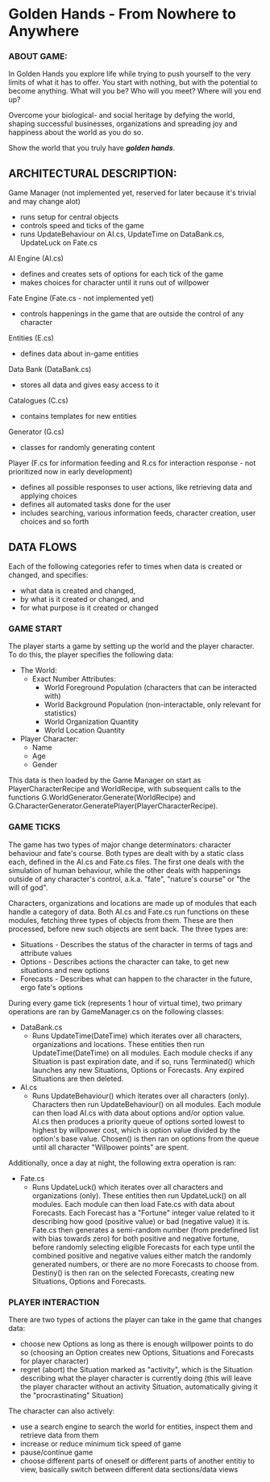 #	Golden Hands - From Nowhere to Anywhere

###	ABOUT GAME:
In Golden Hands you explore life while trying to push yourself
to the very limits of what it has to offer. You start with nothing, 
but with the potential to become anything. What will you be?
Who will you meet? Where will you end up?

Overcome your biological- and social heritage by defying the world,
shaping successful businesses, organizations and spreading joy and
happiness about the world as you do so.

Show the world that you truly have ***golden hands***.

##  ARCHITECTURAL DESCRIPTION:
Game Manager (not implemented yet, reserved for later because it's trivial and may change alot)
* runs setup for central objects
* controls speed and ticks of the game
* runs UpdateBehaviour on AI.cs, UpdateTime on DataBank.cs, UpdateLuck on Fate.cs

AI Engine (AI.cs)
* defines and creates sets of options for each tick of the game
* makes choices for character until it runs out of willpower

Fate Engine (Fate.cs - not implemented yet)
* controls happenings in the game that are outside the control
  of any character

Entities (E.cs)
* defines data about in-game entities

Data Bank (DataBank.cs)
* stores all data and gives easy access to it

Catalogues (C.cs)
* contains templates for new entities

Generator (G.cs)
* classes for randomly generating content

Player (F.cs for information feeding and R.cs for interaction response - not prioritized now in early development)
* defines all possible responses to user actions, like retrieving data and applying choices
* defines all automated tasks done for the user
* includes searching, various information feeds, character creation, user choices and so forth

##	DATA FLOWS
Each of the following categories refer to times
when data is created or changed, and specifies: 
* what data is created and changed,
* by what is it created or changed, and
* for what purpose is it created or changed

### GAME START
The player starts a game by setting up the world and the player character. 
To do this, the player specifies the following data:
* The World:
  * Exact Number Attributes:
    * World Foreground Population (characters that can be interacted with)
    * World Background Population (non-interactable, only relevant for statistics)
	* World Organization Quantity
	* World Location Quantity
* Player Character:
  * Name
  * Age
  * Gender

This data is then loaded by the Game Manager on start as
PlayerCharacterRecipe and WorldRecipe, with subsequent calls
to the functions G.WorldGenerator.Generate(WorldRecipe) and
G.CharacterGenerator.GeneratePlayer(PlayerCharacterRecipe).

### GAME TICKS
The game has two types of major change determinators: character behaviour and fate's course.
Both types are dealt with by a static class each, defined in the AI.cs and Fate.cs files.
The first one deals with the simulation of human behaviour, while the other deals with happenings 
outside of any character's control, a.k.a. "fate", "nature's course" or "the will of god".

Characters, organizations and locations are made up of modules that each handle a category
of data. Both AI.cs and Fate.cs run functions on these modules, fetching three types of 
objects from them. These are then processed, before new such objects are sent back.
The three types are:
* Situations - Describes the status of the character in terms of tags and attribute values
* Options - Describes actions the character can take, to get new situations and new options
* Forecasts - Describes what can happen to the character in the future, ergo fate's options

During every game tick (represents 1 hour of virtual time), two primary 
operations are ran by GameManager.cs on the following classes:
* DataBank.cs
  * Runs UpdateTime(DateTime) which iterates over all characters, organizations and locations.
    These entities then run UpdateTime(DateTime) on all modules. Each module checks if any 
    Situation is past expiration date, and if so, runs Terminated() which launches any new 
    Situations, Options or Forecasts. Any expired Situations are then deleted.
* AI.cs
  * Runs UpdateBehaviour() which iterates over all characters (only). Characters then run
    UpdateBehaviour() on all modules. Each module can then load AI.cs with data about
    options and/or option value. AI.cs then produces a priority queue of options sorted
	lowest to highest by willpower cost, which is option value divided by the option's 
	base value. Chosen() is then ran on options from the queue until all character 
	"Willpower points" are spent.

Additionally, once a day at night, the following extra operation is ran:
* Fate.cs
  * Runs UpdateLuck() which iterates over all characters and organizations (only).
    These entities then run UpdateLuck() on all modules. Each module can then load
    Fate.cs with data about Forecasts. Each Forecast has a "Fortune" integer value 
    related to it describing how good (positive value) or bad (negative value) it is.
    Fate.cs then generates a semi-random number (from predefined list with bias
    towards zero) for both positive and negative fortune, before randomly selecting 
    eligible Forecasts for each type until the combined positive and negative values 
    either match the randomly generated numbers, or there are no more Forecasts to 
    choose from. Destiny() is then ran on the selected Forecasts, creating new
    Situations, Options and Forecasts.


### PLAYER INTERACTION
There are two types of actions the player
can take in the game that changes data:
* choose new Options as long as there is enough willpower points
  to do so (choosing an Option creates new Options, Situations
  and Forecasts for player character)
* regret (abort) the Situation marked as "activity", which is
  the Situation describing what the player character is currently
  doing (this will leave the player character without an activity 
  Situation, automatically giving it the "procrastinating" Situation)

The character can also actively:
* use a search engine to search the world for entities, 
  inspect them and retrieve data from them
* increase or reduce minimum tick speed of game
* pause/continue game
* choose different parts of oneself or different parts
  of another entitiy to view, basically switch between
  different data sections/data views